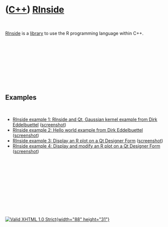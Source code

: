 



 

 

 

 

 

([C++](Cpp.htm)) [RInside](CppRinside.htm)
==========================================

 

[RInside](CppRinside.htm) is a [library](CppLibrary.htm) to use the R
programming language within C++.

 

 

 

 

 

Examples
--------

 

-   [RInside example 1: RInside and Qt, Gaussian kernel example from
    Dirk Eddelbuettel](CppRinsideExample1.htm)
    ([screenshot](CppRinsideExample1.png))
-   [RInside example 2: Hello world example from Dirk
    Eddelbuettel](CppRinsideExample2.htm)
    ([screenshot](CppRinsideExample2.png))
-   [RInside example 3: Display an R plot on a Qt Designer
    Form](CppRinsideExample3.htm) ([screenshot](CppRinsideExample3.png))
-   [RInside example 4: Display and modify an R plot on a Qt Designer
    Form](CppRinsideExample4.htm) ([screenshot](CppRinsideExample4.png))

 

 

 

 

 





 

[![Valid XHTML 1.0 Strict](valid-xhtml10.png){width="88"
height="31"}](http://validator.w3.org/check?uri=referer)
